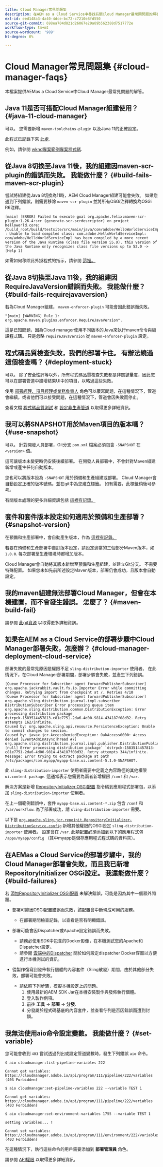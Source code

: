 ```yaml
---
title: Cloud Manager常見問題集
description: 在AEM as a Cloud Service中尋找有關Cloud Manager最常問問題的解答。
exl-id: eed148a3-4a40-4dce-bc72-c7210e8fd550
source-git-commit: 698ea704d821d26067e29a89b562388d7517772e
workflow-type: tm+mt
source-wordcount: '989'
ht-degree: 0%

---
```



# Cloud Manager常見問題集 {#cloud-manager-faqs}

本檔案提供AEMas a Cloud Service中Cloud Manager最常見問題的解答。

## Java 11是否可搭配Cloud Manager組建使用？ {#java-11-cloud-manager}

可以。 您需要新增 `maven-toolchains-plugin` 以及Java 11的正確設定。

此程式已記錄下來 [此處](/help/implementing/cloud-manager/getting-access-to-aem-in-cloud/using-the-wizard.md#getting-started).

例如，請參閱 [wknd專案範例專案程式碼](https://github.com/adobe/aem-guides-wknd/commit/6cb5238cb6b932735dcf91b21b0d835ae3a7fe75).

## 從Java 8切換至Java 11後，我的組建因maven-scr-plugin的錯誤而失敗。 我能做什麼？ {#build-fails-maven-scr-plugin}

嘗試將組建從Java 8切換為11時，AEM Cloud Manager組建可能會失敗。 如果您遇到下列錯誤，則需要移除 `maven-scr-plugin` 並將所有OSGi注釋轉換為OSGi R6注釋。

```text
[main] [ERROR] Failed to execute goal org.apache.felix:maven-scr-plugin:1.26.4:scr (generate-scr-scrdescriptor) on project helloworld.core: /build_root/build/testsite/src/main/java/com/adobe/HelloWorldServiceImpl.java : Unable to load compiled class: com.adobe.HelloWorldServiceImpl: com/adobe/HelloWorldServiceImpl has been compiled by a more recent version of the Java Runtime (class file version 55.0), this version of the Java Runtime only recognizes class file versions up to 52.0 -> [Help 1]
```

如需如何移除此外掛程式的指示，請參閱 [這裡。](https://cqdump.wordpress.com/2019/01/03/from-scr-annotations-to-osgi-annotations/)

## 從Java 8切換至Java 11後，我的組建因RequireJavaVersion錯誤而失敗。 我能做什麼？ {#build-fails-requirejavaversion}

若為Cloud Manager組建， `maven-enforcer-plugin` 可能會因此錯誤而失敗。

```text
"[main] [WARNING] Rule 1: org.apache.maven.plugins.enforcer.RequireJavaVersion".
```

這是已知問題，因為Cloud manager使用不同版本的Java來執行maven命令與編譯程式碼。 只是忽略 `requireJavaVersion` 從 `maven-enforcer-plugin` 設定。

## 程式碼品質檢查失敗，我們的部署卡住。 有辦法繞過這個檢查嗎？ {#deployment-stuck}

可以。 除了安全性評等以外，所有程式碼品質檢查失敗都是非關鍵量度，因此您可以在部署管道中擴增結果UI中的項目，以略過這些失敗。

使用 [部署經理、項目經理或業務負責人](/help/onboarding/aem-cs-team-product-profiles.md#cloud-manager-product-profiles) 角色可以覆寫問題，在這種情況下，管道會繼續，或者他們可以接受問題，在這種情況下，管道會因失敗而停止。

查看文檔 [程式碼品質測試](/help/implementing/cloud-manager/code-quality-testing.md#three-tiered-gate) 和 [設定非生產管道](/help/implementing/cloud-manager/configuring-pipelines/configuring-non-production-pipelines.md#non-production-pipelines) 以取得更多詳細資訊。

## 我可以將SNAPSHOT用於Maven項目的版本嗎？ {#use-snapshot}

可以。 針對開發人員部署，Git分支 `pom.xml` 檔案必須包含 `-SNAPSHOT` 在 `<version>` 值。

這可讓版本未變更時仍安裝後續部署。 在開發人員部署中，不會針對Maven組建新增或產生任何自動版本。

您也可以將版本設為 `-SNAPSHOT` 用於預備和生產組建或部署。 Cloud Manager會自動設定正確的版本號碼，並在git中為您建立標籤。 如有需要，此標籤稍後可參考。

有關版本處理的更多詳細資訊包括 [這裡有記錄。](/help/implementing/cloud-manager/managing-code/project-version-handling.md)

## 套件和套件版本設定如何適用於預備和生產部署？ {#snapshot-version}

在預備和生產部署中，會自動產生版本，作為 [這裡有記錄。](/help/implementing/cloud-manager/managing-code/project-version-handling.md)

若要在預備和生產部署中自訂版本設定，請設定適當的三個部分Maven版本，如 `1.0.0`. 每次部署至生產環境時都增加版本。

Cloud Manager會自動將其版本新增至預備和生產組建，並建立Git分支。 不需要特殊配置。 如果您未如先前所述設定Maven版本，部署仍會成功，且版本會自動設定。

## 我的maven組建無法部署Cloud Manager，但會在本機建置，而不會發生錯誤。 怎麼了？ {#maven-build-fail}

請參閱 [此git資源](https://github.com/cqsupport/cloud-manager/blob/main/cm-build-step-fails.md) 以取得更多詳細資訊。

## 如果在AEM as a Cloud Service的部署步驟中Cloud Manager部署失敗，怎麼辦？ {#cloud-manager-deployment-cloud-service}

部署失敗的最常見原因是權限不足 `sling-distribution-importer` 使用者。 在此情況下，在Cloud Manager部署期間，部署步驟會失敗，並產生下列錯誤。

```text
[Queue Processor for Subscriber agent forwardPublisherSubscriber] org.apache.jackrabbit.vault.fs.io.Importer Error while committing changes. Retrying import from checkpoint at /. Retries 4/10
[Queue Processor for Subscriber agent forwardPublisherSubscriber] org.apache.sling.distribution.journal.impl.subscriber DistributionSubscriber Error processing queue item
org.apache.sling.distribution.common.DistributionException: Error processing distribution package
dstrpck-1583514457813-c81e7751-2da6-4d00-9814-434187f08d32. Retry attempts 162/infinite.
Caused by: org.apache.sling.api.resource.PersistenceException: Unable to commit changes to session.
Caused by: javax.jcr.AccessDeniedException: OakAccess0000: Access denied [EventAdminAsyncThread #7] org.apache.sling.distribution.journal.impl.publisher.DistributionPublisher [null] Error processing distribution package` `dstrpck-1583514457813-c81e7751-2da6-4d00-9814-434187f08d32. Retry attempts 344/infinite. Message: Error trying to extract package at path /etc/packages/com.myapp/myapp-base.ui.content-5.1.0-SNAPSHOT.
```

此 `sling-distribution-importer` 使用者需要中定義之內容路徑的其他權限 `ui.content package`.  這通常表示您需要為兩者新增權限 `/conf` 和 `/var`.

解決方案是新增 [RepositoryInitializer OSGi配置](/help/implementing/deploying/overview.md#repoint) 指令碼到應用程式部署包，以添加 `sling-distribution-importer` 使用者。

在上一個範例錯誤中，套件 `myapp-base.ui.content-*.zip` 包含 `/conf` 和 `/var/workflow`. 為了部署成功，請 `sling-distribution-importer` 需要。

以下是 [`org.apache.sling.jcr.repoinit.RepositoryInitializer-DistributionService.config`](https://github.com/cqsupport/cloud-manager/blob/main/org.apache.sling.jcr.repoinit.RepositoryInitializer-distribution.config) 新增其他權限的OSGi設定 `sling-distribution-importer` 使用者。  設定會在 `/var`.  此類配置必須添加到以下的應用程式包 `/apps/myapp/config` （其中myapp是儲存應用程式程式碼的資料夾）。

## 在AEMas a Cloud Service的部署步驟中，我的Cloud Manager部署會失敗，而且我已新增RepositoryInitializer OSGi設定。 我還能做什麼？ {#build-failures}

若 [添加RepositoryInitializer OSGi配置](#cloud-manager-deployment-cloud-service) 未解決錯誤，可能是因為其中一個額外問題。

* 部署可能因OSGi配置錯誤而失敗，該配置會中斷現成可用的服務。
   * 在部署期間檢查記錄，以查看是否有明顯錯誤。

* 部署可能會因Dispatcher或Apache設定錯誤而失敗。
   * 請務必使用SDK中包含的Docker影像，在本機測試您的Apache和Dispatcher設定。
   * 請參閱 [雲端中的Dispatcher](/help/implementing/dispatcher/disp-overview.md#content-delivery) 關於如何設定dispatcher Docker容器以方便進行本機測試的資訊。

* 從製作復寫到發佈執行個體的內容套件（Sling散發）期間，由於其他部分失敗，部署可能會失敗。
   * 請依照下列步驟，模擬本機設定上的問題。
      1. 使用最新的AEM SDK Jar在本機安裝製作與發佈執行個體。
      1. 登入製作例項。
      1. 前往 **工具** -> **部署** -> **分發**.
      1. 分發屬於程式碼基底的內容套件，並查看佇列是否因錯誤而遭到封鎖。

## 我無法使用aio命令設定變數。 我能做什麼？ {#set-variable}

您可能會收到 `403` 嘗試透過列出或設定管道變數時，發生下列錯誤 `aio` 命令。

```shell
$ aio cloudmanager:list-pipeline-variables 222

Cannot get variables: https://cloudmanager.adobe.io/api/program/111/pipeline/222/variables (403 Forbidden)

$ aio cloudmanager:set-pipeline-variables 222 --variable TEST 1

Cannot get variables: https://cloudmanager.adobe.io/api/program/111/pipeline/222/variables (403 Forbidden)

$ aio cloudmanager:set-environment-variables 1755 --variable TEST 1

setting variables... !

Cannot set variables: https://cloudmanager.adobe.io/api/program/111/environment/222/variables (403 Forbidden)
```

在這種情況下，執行這些命令的用戶需要添加到 **部署管理員** 角色。

請參閱 [API權限](https://www.adobe.io/apis/experiencecloud/cloud-manager/docs.html#!AdobeDocs/cloudmanager-api-docs/master/permissions.md) 以取得更多詳細資訊。
